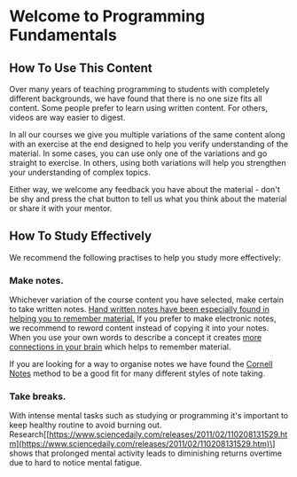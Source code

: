 # Welcome to Programming Fundamentals

## How To Use This Content

Over many years of teaching programming to students with completely different backgrounds, we have found that there is no one size fits all content. Some people prefer to learn using written content. For others, videos are way easier to digest.

In all our courses we give you multiple variations of the same content along with an exercise at the end designed to help you verify understanding of the material. In some cases, you can use only one of the variations and go straight to exercise. In others, using both variations will help you strengthen your understanding of complex topics.

Either way, we welcome any feedback you have about the material - don't be shy and press the chat button to tell us what you think about the material or share it with your mentor.

## How To Study Effectively

We recommend the following practises to help you study more effectively:

### Make notes.

Whichever variation of the course content you have selected, make certain to take written notes. [Hand written notes have been especially found in helping you to remember material.](https://www.scientificamerican.com/article/a-learning-secret-don-t-take-notes-with-a-laptop/) If you prefer to make electronic notes, we recommend to reword content instead of copying it into your notes. When you use your own words to describe a concept it creates [more connections in your brain](http://hilt.harvard.edu/files/hilt/files/notetaking_0.pdf) which helps to remember material.

If you are looking for a way to organise notes we have found the [Cornell Notes](http://coe.jmu.edu/learningtoolbox/cornellnotes.html) method to be a good fit for many different styles of note taking.

### Take breaks.

With intense mental tasks such as studying or programming it's important to keep healthy routine to avoid burning out. Research\[[https://www.sciencedaily.com/releases/2011/02/110208131529.htm](https://www.sciencedaily.com/releases/2011/02/110208131529.htm)\] shows that prolonged mental activity leads to diminishing returns overtime due to hard to notice mental fatigue.

